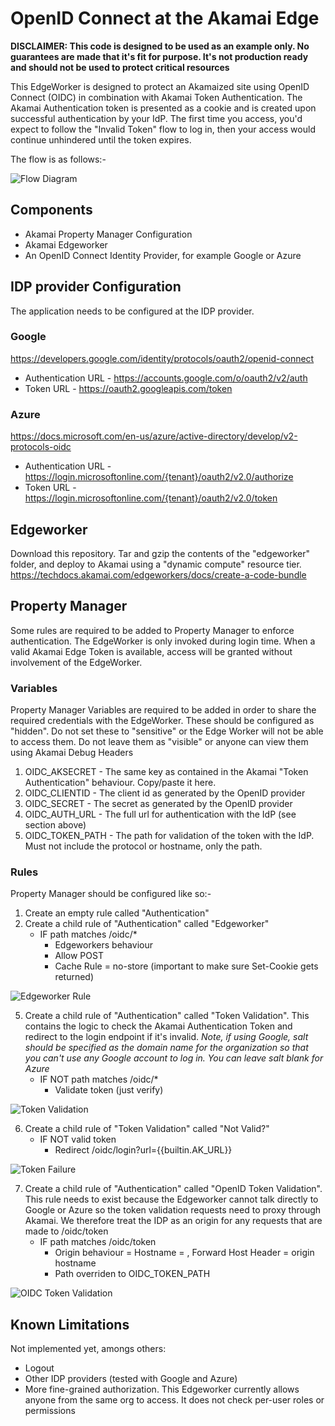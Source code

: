 # OpenID Connect at the Akamai Edge

**DISCLAIMER: This code is designed to be used as an example only. No guarantees are made that it's fit for purpose. It's not production ready and should not be used to protect critical resources**

This EdgeWorker is designed to protect an Akamaized site using OpenID Connect (OIDC) in combination with Akamai Token Authentication. The Akamai Authentication token is presented as a cookie and is created upon successful authentication by your IdP. The first time you access, you'd expect to follow the "Invalid Token" flow to log in, then your access would continue unhindered until the token expires.

The flow is as follows:-

![Flow Diagram](images/flow.png)

## Components
- Akamai Property Manager Configuration
- Akamai Edgeworker
- An OpenID Connect Identity Provider, for example Google or Azure

## IDP provider Configuration
The application needs to be configured at the IDP provider. 

### Google
https://developers.google.com/identity/protocols/oauth2/openid-connect
   - Authentication URL - https://accounts.google.com/o/oauth2/v2/auth
   - Token URL - https://oauth2.googleapis.com/token

### Azure
https://docs.microsoft.com/en-us/azure/active-directory/develop/v2-protocols-oidc
   - Authentication URL - https://login.microsoftonline.com/{tenant}/oauth2/v2.0/authorize
   - Token URL - https://login.microsoftonline.com/{tenant}/oauth2/v2.0/token

## Edgeworker
Download this repository. Tar and gzip the contents of the "edgeworker" folder, and deploy to Akamai using a "dynamic compute" resource tier. https://techdocs.akamai.com/edgeworkers/docs/create-a-code-bundle

## Property Manager
Some rules are required to be added to Property Manager to enforce authentication. The EdgeWorker is only invoked during login time. When a valid Akamai Edge Token is available, access will be granted without involvement of the EdgeWorker.

### Variables
Property Manager Variables are required to be added in order to share the required credentials with the EdgeWorker. These should be configured as "hidden". Do not set these to "sensitive" or the Edge Worker will not be able to access them. Do not leave them as "visible" or anyone can view them using Akamai Debug Headers

1. OIDC_AKSECRET - The same key as contained in the Akamai "Token Authentication" behaviour. Copy/paste it here.
2. OIDC_CLIENTID - The client id as generated by the OpenID provider
3. OIDC_SECRET - The secret as generated by the OpenID provider
4. OIDC_AUTH_URL - The full url for authentication with the IdP (see section above)
5. OIDC_TOKEN_PATH - The path for validation of the token with the IdP. Must not include the protocol or hostname, only the path.

### Rules
Property Manager should be configured like so:-

1. Create an empty rule called "Authentication"
2. Create a child rule of "Authentication" called "Edgeworker"
   - IF path matches /oidc/*
      - Edgeworkers behaviour
      - Allow POST
      - Cache Rule = no-store (important to make sure Set-Cookie gets returned)

![Edgeworker Rule](images/edgeworker.png)

5. Create a child rule of "Authentication" called "Token Validation". This contains the logic to check the Akamai Authentication Token and redirect to the login endpoint if it's invalid. _Note, if using Google, salt should be specified as the domain name for the organization so that you can't use any Google account to log in. You can leave salt blank for Azure_
   - IF NOT path matches /oidc/*
      - Validate token (just verify)

![Token Validation](images/tokenvalidation.png)

6. Create a child rule of "Token Validation" called "Not Valid?"
   - IF NOT valid token
      - Redirect /oidc/login?url={{builtin.AK_URL}}

![Token Failure](images/tokenfail.png)

7. Create a child rule of "Authentication" called "OpenID Token Validation". This rule needs to exist because the Edgeworker cannot talk directly to Google or Azure so the token validation requests need to proxy through Akamai. We therefore treat the IDP as an origin for any requests that are made to /oidc/token
   - IF path matches /oidc/token
     - Origin behaviour = Hostname = <token hostname>, Forward Host Header = origin hostname
     - Path overriden to OIDC_TOKEN_PATH
 
 ![OIDC Token Validation](images/oidctoken.png)

## Known Limitations
Not implemented yet, amongs others:
- Logout
- Other IDP providers (tested with Google and Azure)
- More fine-grained authorization. This Edgeworker currently allows anyone from the same org to access. It does not check per-user roles or permissions
